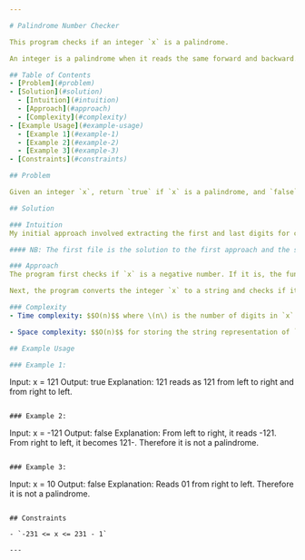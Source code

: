 ```yaml
---

# Palindrome Number Checker

This program checks if an integer `x` is a palindrome.

An integer is a palindrome when it reads the same forward and backward.

## Table of Contents
- [Problem](#problem)
- [Solution](#solution)
  - [Intuition](#intuition)
  - [Approach](#approach)
  - [Complexity](#complexity)
- [Example Usage](#example-usage)
  - [Example 1](#example-1)
  - [Example 2](#example-2)
  - [Example 3](#example-3)
- [Constraints](#constraints)

## Problem

Given an integer `x`, return `true` if `x` is a palindrome, and `false` otherwise.

## Solution

### Intuition
My initial approach involved extracting the first and last digits for comparison. However, I later found that this method did not cover all cases. I then switched to converting the integer to a string, which proved to be effective.

#### NB: The first file is the solution to the first approach and the second file is the second approach which is more effective.

### Approach
The program first checks if `x` is a negative number. If it is, the function returns `false` since negative numbers cannot be palindromes.

Next, the program converts the integer `x` to a string and checks if it reads the same from left to right and from right to left.

### Complexity
- Time complexity: $$O(n)$$ where \(n\) is the number of digits in `x`.

- Space complexity: $$O(n)$$ for storing the string representation of `x`.

## Example Usage

### Example 1:

```
Input: x = 121
Output: true
Explanation: 121 reads as 121 from left to right and from right to left.
```

### Example 2:

```
Input: x = -121
Output: false
Explanation: From left to right, it reads -121. From right to left, it becomes 121-. Therefore it is not a palindrome.
```

### Example 3:

```
Input: x = 10
Output: false
Explanation: Reads 01 from right to left. Therefore it is not a palindrome.
```

## Constraints

- `-231 <= x <= 231 - 1`

---
```


